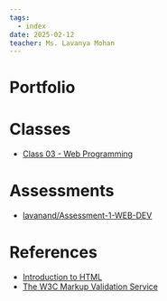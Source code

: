 ```yaml
---
tags:
  - index
date: 2025-02-12
teacher: Ms. Lavanya Mohan
---
```

# Portfolio
# Classes
- [Class 03 - Web Programming](Class%2003%20-%20Web%20Programming.md)
# Assessments
- [lavanand/Assessment-1-WEB-DEV](https://github.com/lavanand/Assessment-1-WEB-DEV)
# References
- [Introduction to HTML](https://www.w3schools.com/html/html_intro.asp)
- [The W3C Markup Validation Service](https://validator.w3.org/)